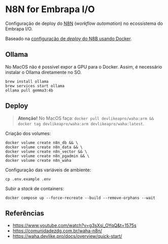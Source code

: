 # N8N for Embrapa I/O

Configuração de deploy do [N8N](https://github.com/n8n-io/n8n) (_workflow automation_) no ecossistema do Embrapa I/O.

Baseado na [configuração de _deploy_ do N8B usando Docker](https://docs.n8n.io/hosting/installation/server-setups/docker-compose/).

## Ollama

No MacOS não é possível expor a GPU para o Docker. Assim, é necessário instalar o Ollama diretamente no SO.

```
brew install ollama
brew services start ollama
ollama pull gemma3:4b
```

## Deploy

> **Atenção!** No MacOS faça: `docker pull devlikeapro/waha:arm && docker tag devlikeapro/waha:arm devlikeapro/waha:latest`.

Criação dos volumes:

```
docker volume create n8n_db && \
docker volume create n8n_data && \
docker volume create n8n_vector && \
docker volume create n8n_pgadmin && \
docker volume create n8n_waha
```

Configuração das variáveis de ambiente:

```
cp .env.example .env
```

Subir a _stack_ de containers:

```
docker compose up --force-recreate --build --remove-orphans --wait
```

## Referências

- https://www.youtube.com/watch?v=g3sXsi_OYqQ&t=1575s
- https://comunidadezdg.com.br/waha-n8n/
- https://waha.devlike.pro/docs/overview/quick-start/
